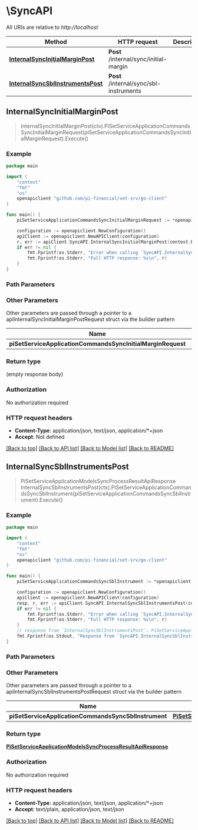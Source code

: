 # \SyncAPI

All URIs are relative to *http://localhost*

Method | HTTP request | Description
------------- | ------------- | -------------
[**InternalSyncInitialMarginPost**](SyncAPI.md#InternalSyncInitialMarginPost) | **Post** /internal/sync/initial-margin | 
[**InternalSyncSblInstrumentsPost**](SyncAPI.md#InternalSyncSblInstrumentsPost) | **Post** /internal/sync/sbl-instruments | 



## InternalSyncInitialMarginPost

> InternalSyncInitialMarginPost(ctx).PiSetServiceApplicationCommandsSyncInitialMarginRequest(piSetServiceApplicationCommandsSyncInitialMarginRequest).Execute()



### Example

```go
package main

import (
	"context"
	"fmt"
	"os"
	openapiclient "github.com/pi-financial/set-srv/go-client"
)

func main() {
	piSetServiceApplicationCommandsSyncInitialMarginRequest := *openapiclient.NewPiSetServiceApplicationCommandsSyncInitialMarginRequest("BucketName_example", "FileKey_example") // PiSetServiceApplicationCommandsSyncInitialMarginRequest |  (optional)

	configuration := openapiclient.NewConfiguration()
	apiClient := openapiclient.NewAPIClient(configuration)
	r, err := apiClient.SyncAPI.InternalSyncInitialMarginPost(context.Background()).PiSetServiceApplicationCommandsSyncInitialMarginRequest(piSetServiceApplicationCommandsSyncInitialMarginRequest).Execute()
	if err != nil {
		fmt.Fprintf(os.Stderr, "Error when calling `SyncAPI.InternalSyncInitialMarginPost``: %v\n", err)
		fmt.Fprintf(os.Stderr, "Full HTTP response: %v\n", r)
	}
}
```

### Path Parameters



### Other Parameters

Other parameters are passed through a pointer to a apiInternalSyncInitialMarginPostRequest struct via the builder pattern


Name | Type | Description  | Notes
------------- | ------------- | ------------- | -------------
 **piSetServiceApplicationCommandsSyncInitialMarginRequest** | [**PiSetServiceApplicationCommandsSyncInitialMarginRequest**](PiSetServiceApplicationCommandsSyncInitialMarginRequest.md) |  | 

### Return type

 (empty response body)

### Authorization

No authorization required

### HTTP request headers

- **Content-Type**: application/json, text/json, application/*+json
- **Accept**: Not defined

[[Back to top]](#) [[Back to API list]](../README.md#documentation-for-api-endpoints)
[[Back to Model list]](../README.md#documentation-for-models)
[[Back to README]](../README.md)


## InternalSyncSblInstrumentsPost

> PiSetServiceApplicationModelsSyncProcessResultApiResponse InternalSyncSblInstrumentsPost(ctx).PiSetServiceApplicationCommandsSyncSblInstrument(piSetServiceApplicationCommandsSyncSblInstrument).Execute()



### Example

```go
package main

import (
	"context"
	"fmt"
	"os"
	openapiclient "github.com/pi-financial/set-srv/go-client"
)

func main() {
	piSetServiceApplicationCommandsSyncSblInstrument := *openapiclient.NewPiSetServiceApplicationCommandsSyncSblInstrument("BucketName_example", "FileKey_example") // PiSetServiceApplicationCommandsSyncSblInstrument |  (optional)

	configuration := openapiclient.NewConfiguration()
	apiClient := openapiclient.NewAPIClient(configuration)
	resp, r, err := apiClient.SyncAPI.InternalSyncSblInstrumentsPost(context.Background()).PiSetServiceApplicationCommandsSyncSblInstrument(piSetServiceApplicationCommandsSyncSblInstrument).Execute()
	if err != nil {
		fmt.Fprintf(os.Stderr, "Error when calling `SyncAPI.InternalSyncSblInstrumentsPost``: %v\n", err)
		fmt.Fprintf(os.Stderr, "Full HTTP response: %v\n", r)
	}
	// response from `InternalSyncSblInstrumentsPost`: PiSetServiceApplicationModelsSyncProcessResultApiResponse
	fmt.Fprintf(os.Stdout, "Response from `SyncAPI.InternalSyncSblInstrumentsPost`: %v\n", resp)
}
```

### Path Parameters



### Other Parameters

Other parameters are passed through a pointer to a apiInternalSyncSblInstrumentsPostRequest struct via the builder pattern


Name | Type | Description  | Notes
------------- | ------------- | ------------- | -------------
 **piSetServiceApplicationCommandsSyncSblInstrument** | [**PiSetServiceApplicationCommandsSyncSblInstrument**](PiSetServiceApplicationCommandsSyncSblInstrument.md) |  | 

### Return type

[**PiSetServiceApplicationModelsSyncProcessResultApiResponse**](PiSetServiceApplicationModelsSyncProcessResultApiResponse.md)

### Authorization

No authorization required

### HTTP request headers

- **Content-Type**: application/json, text/json, application/*+json
- **Accept**: text/plain, application/json, text/json

[[Back to top]](#) [[Back to API list]](../README.md#documentation-for-api-endpoints)
[[Back to Model list]](../README.md#documentation-for-models)
[[Back to README]](../README.md)

